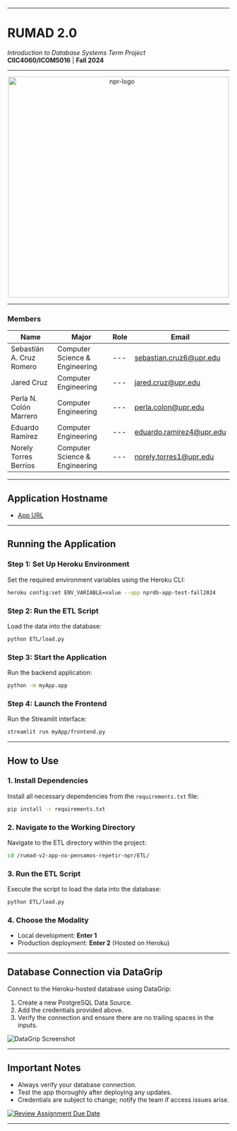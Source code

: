 
---

# **RUMAD 2.0**  
*Introduction to Database Systems Term Project*  
**CIIC4060/ICOM5016** | **Fall 2024**

---

<div align="center">
  <img alt="npr-logo" src="https://github.com/user-attachments/assets/5d64f86e-00eb-47bc-b46b-af8a139ba595" width="500">
</div>

---

### **Members**
| Name                      | Major                         | Role  | Email                              |
|---------------------------|-------------------------------|-------|------------------------------------|
| Sebastián A. Cruz Romero  | Computer Science & Engineering | ---   | sebastian.cruz6@upr.edu           |
| Jared Cruz                | Computer Engineering           | ---   | jared.cruz@upr.edu                |
| Perla N. Colón Marrero    | Computer Engineering           | ---   | perla.colon@upr.edu               |
| Eduardo Ramirez           | Computer Engineering           | ---   | eduardo.ramirez4@upr.edu          |
| Norely Torres Berrios     | Computer Science & Engineering | ---   | norely.torres1@upr.edu            |

---

## **Application Hostname**
- [App URL](https://nprdb-app-test-fall2024-5e22b455dcd3.herokuapp.com/)

---

## **Running the Application**

### **Step 1: Set Up Heroku Environment**
Set the required environment variables using the Heroku CLI:

```bash
heroku config:set ENV_VARIABLE=value --app nprdb-app-test-fall2024
```

### **Step 2: Run the ETL Script**
Load the data into the database:

```bash
python ETL/load.py
```

### **Step 3: Start the Application**
Run the backend application:

```bash
python -m myApp.app
```

### **Step 4: Launch the Frontend**
Run the Streamlit interface:

```bash
streamlit run myApp/frontend.py
```

---

## **How to Use**

### **1. Install Dependencies**
Install all necessary dependencies from the `requirements.txt` file:

```bash
pip install -r requirements.txt
```

### **2. Navigate to the Working Directory**
Navigate to the ETL directory within the project:

```bash
cd /rumad-v2-app-no-pensamos-repetir-npr/ETL/
```

### **3. Run the ETL Script**
Execute the script to load the data into the database:

```bash
python ETL/load.py
```

### **4. Choose the Modality**
- Local development: **Enter 1**  
- Production deployment: **Enter 2** (Hosted on Heroku)

---

## **Database Connection via DataGrip**
Connect to the Heroku-hosted database using DataGrip:

1. Create a new PostgreSQL Data Source.  
2. Add the credentials provided above.  
3. Verify the connection and ensure there are no trailing spaces in the inputs.

![DataGrip Screenshot](https://github.com/user-attachments/assets/746f092b-7e23-42d8-b2f0-8d335098a861)

---

## **Important Notes**
- Always verify your database connection.  
- Test the app thoroughly after deploying any updates.  
- Credentials are subject to change; notify the team if access issues arise.

[![Review Assignment Due Date](https://classroom.github.com/assets/deadline-readme-button-22041afd0340ce965d47ae6ef1cefeee28c7c493a6346c4f15d667ab976d596c.svg)](https://classroom.github.com/a/jqhbANi7)

---
